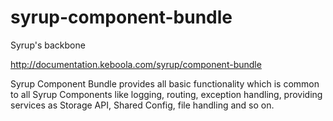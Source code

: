 syrup-component-bundle
======================

Syrup's backbone

http://documentation.keboola.com/syrup/component-bundle

Syrup Component Bundle provides all basic functionality which is common to all Syrup Components like logging, routing, exception handling, providing services as Storage API, Shared Config, file handling and so on.